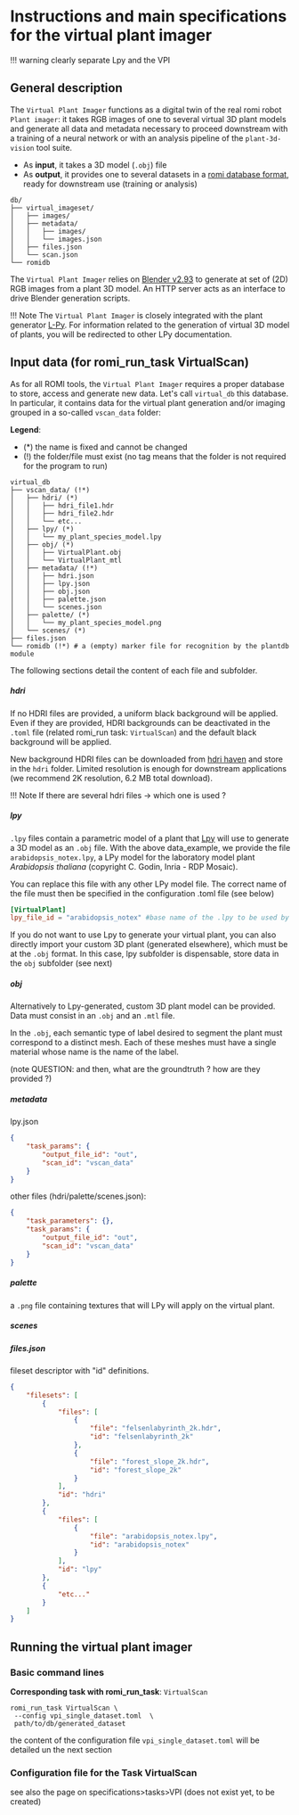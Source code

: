Instructions and main specifications for the virtual plant imager
===============================

!!! warning 
    clearly separate Lpy and the VPI

## General description 
The `Virtual Plant Imager` functions as a digital twin of the real romi robot `Plant imager`: it takes RGB images of one to several virtual 3D plant models and generate all data and metadata necessary to proceed downstream with a training of a neural network or with an analysis pipeline of the `plant-3d-vision` tool suite.

* As **input**, it takes a 3D model (`.obj`) file
* As **output**, it provides one to several datasets in a [romi database format](/docs/plant_imager/install/plantdb_setup.md#Initialize-a-ROMI-database), ready for downstream use (training or analysis)

```
db/
├── virtual_imageset/
│   ├── images/
│   ├── metadata/
│   │   ├── images/
│   │   └── images.json
│   ├── files.json
│   └── scan.json
└── romidb
```

The `Virtual Plant Imager` relies on [Blender v2.93](https://www.blender.org/) to generate at set of (2D) RGB images from a plant 3D model.
An HTTP server acts as an interface to drive Blender generation scripts.

!!! Note
    The `Virtual Plant Imager` is closely integrated with the plant generator [L-Py](https://lpy.readthedocs.io/en/latest/). For information related to the generation of virtual 3D model of plants, you will be redirected to other LPy documentation.
 
## Input data (for romi_run_task VirtualScan)
As for all ROMI tools, the `Virtual Plant Imager` requires a proper database to store, access and generate new data.
Let's call `virtual_db` this database.
In particular, it contains data for the virtual plant generation and/or imaging grouped in a so-called ``vscan_data`` folder:

**Legend**:

*   (*) the name is fixed and cannot be changed
*   (!) the folder/file must exist (no tag means that the folder is not required for the program to run)

```
virtual_db
├── vscan_data/ (!*) 
│   ├── hdri/ (*)
│   │   ├── hdri_file1.hdr
│   │   ├── hdri_file2.hdr
│   │   └── etc...
│   ├── lpy/ (*)
│   │   └── my_plant_species_model.lpy
│   ├── obj/ (*)
│   │   ├── VirtualPlant.obj
│   │   └── VirtualPlant_mtl
│   ├── metadata/ (!*)
│   │   ├── hdri.json
│   │   ├── lpy.json
│   │   ├── obj.json
│   │   ├── palette.json
│   │   └── scenes.json
│   ├── palette/ (*)
│   │   └── my_plant_species_model.png
│   └── scenes/ (*)
├── files.json
└── romidb (!*) # a (empty) marker file for recognition by the plantdb module
```

The following sections detail the content of each file and subfolder.

##### hdri
If no HDRI files are provided, a uniform black background will be applied.
Even if they are provided, HDRI backgrounds can be deactivated in the `.toml` file (related romi_run task: `VirtualScan`) and the default black background will be applied.

New background HDRI files can be downloaded from [hdri haven](https://hdrihaven.com/) and store in the `hdri` folder.
Limited resolution is enough for downstream applications (we recommend 2K resolution, 6.2 MB total download).

!!! Note 
    If there are several hdri files -> which one is used ?

##### lpy
`.lpy` files contain a parametric model of a plant that [Lpy](https://lpy.readthedocs.io/en/latest/) will use to generate a 3D model as an `.obj` file.
With the above data_example, we provide the file `arabidopsis_notex.lpy`, a LPy model for the laboratory model plant *Arabidopsis thaliana* (copyright C. Godin, Inria - RDP Mosaic).

You can replace this file with any other LPy model file.
The correct name of the file must then be specified in the configuration .toml file (see below)

```toml
[VirtualPlant]
lpy_file_id = "arabidopsis_notex" #base name of the .lpy to be used by Lpy
```

If you do not want to use Lpy to generate your virtual plant, you can also directly import your custom 3D plant (generated elsewhere), which must be at the `.obj` format.
In this case, lpy subfolder is dispensable, store data in the `obj` subfolder (see next)

##### obj
Alternatively to Lpy-generated, custom 3D plant model can be provided.
Data must consist in an `.obj` and an `.mtl` file.

In the `.obj`, each semantic type of label desired to segment the plant must correspond to a distinct mesh.
Each of these meshes must have a single material whose name is the name of the label.


(note QUESTION: and then, what are the groundtruth ? how are they provided ?)

##### metadata
lpy.json
```json
{
    "task_params": {
        "output_file_id": "out",
        "scan_id": "vscan_data"
    }
}
```
other files (hdri/palette/scenes.json):
```json
{
    "task_parameters": {},
    "task_params": {
        "output_file_id": "out",
        "scan_id": "vscan_data"
    }
}
```

##### palette
a `.png` file containing textures that will LPy will apply on the virtual plant.

##### scenes

##### files.json
fileset descriptor with "id" definitions.

```json
{
    "filesets": [
        {
            "files": [
                {
                    "file": "felsenlabyrinth_2k.hdr",
                    "id": "felsenlabyrinth_2k"
                },
                {
                    "file": "forest_slope_2k.hdr",
                    "id": "forest_slope_2k"
                }
            ],
            "id": "hdri"
        },
        {
            "files": [
                {
                    "file": "arabidopsis_notex.lpy",
                    "id": "arabidopsis_notex"
                }
            ],
            "id": "lpy"
        },
        {
            "etc..."
        }
    ]    
}
```
## Running the virtual plant imager

### Basic command lines 
 **Corresponding task with romi_run_task**:  `VirtualScan`
 ```shell
romi_run_task VirtualScan \
  --config vpi_single_dataset.toml  \
  path/to/db/generated_dataset
 ```
the content of the configuration file `vpi_single_dataset.toml` will be detailed un the next section

### Configuration file for the Task VirtualScan
see also the page on specifications>tasks>VPI (does not exist yet, to be created)
 